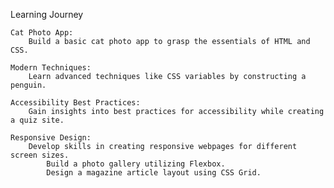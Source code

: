 Learning Journey

    Cat Photo App:
        Build a basic cat photo app to grasp the essentials of HTML and CSS.

    Modern Techniques:
        Learn advanced techniques like CSS variables by constructing a penguin.

    Accessibility Best Practices:
        Gain insights into best practices for accessibility while creating a quiz site.

    Responsive Design:
        Develop skills in creating responsive webpages for different screen sizes.
            Build a photo gallery utilizing Flexbox.
            Design a magazine article layout using CSS Grid.
